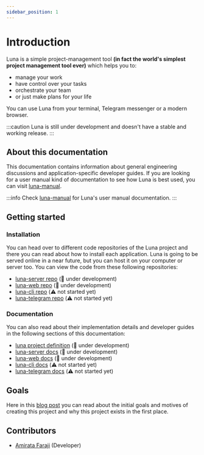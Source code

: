 ```yaml
---
sidebar_position: 1
---
```


# Introduction

Luna is a simple project-management tool __(in fact the world's simplest project management tool ever)__ which helps you to:

- manage your work
- have control over your tasks
- orchestrate your team
- or just make plans for your life

You can use Luna from your terminal, Telegram messenger or a modern browser.


:::caution
Luna is still under development and doesn't have a stable and working release.
:::

## About this documentation

This documentation contains information about general engineering discussions and application-specific developer guides. If you are looking for a user manual kind of documentation to see how Luna is best used, you can visit [luna-manual](https://github.com/basliq/luna-manual).

:::info
Check [luna-manual](https://github.com/basliq/luna-manual) for Luna's user manual documentation.
:::

## Getting started

### Installation

You can head over to different code repositories of the Luna project and there you can read about how to install each application. Luna is going to be served online in a near future, but you can host it on your computer or server too. You can view the code from these following repositories:

- [luna-server repo](#getting-started) (🚧 under development)
- [luna-web repo](#getting-started) (🚧 under development)
- [luna-cli repo](#getting-started) (⚠️ not started yet)
- [luna-telegram repo](#getting-started) (⚠️ not started yet)

### Documentation
You can also read about their implementation details and developer guides in the following sections of this documentation:

- [luna project definition](project-definition/definition.md) (🚧 under development)
- [luna-server docs](./luna-server/intro.md) (🚧 under development)
- [luna-web docs](./luna-web/intro.md) (🚧 under development)
- [luna-cli docs](#getting-started) (⚠️ not started yet)
- [luna-telegram docs](#getting-started) (⚠️ not started yet)

## Goals

Here in this [blog post](../blog/why-luna-was-created) you can read about the initial goals and motives of creating this project and why this project exists in the first place.

## Contributors

- [Amirata Faraji](https://github.com/atareversei) (Developer)

